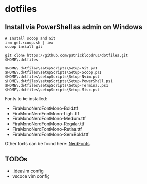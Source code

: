 # dotfiles

## Install via PowerShell as admin on Windows
```
# Install scoop and Git
irm get.scoop.sh | iex
scoop install git

git clone https://github.com/patricklopdrup/dotfiles.git $HOME\.dotfiles

$HOME\.dotfiles\setupScripts\Setup-Git.ps1
$HOME\.dotfiles\setupScripts\Setup-Scoop.ps1
$HOME\.dotfiles\setupScripts\Setup-Nvim.ps1
$HOME\.dotfiles\setupScripts\Setup-PowerShell.ps1
$HOME\.dotfiles\setupScripts\Setup-Terminal.ps1
$HOME\.dotfiles\setupScripts\Setup-Misc.ps1
```

Fonts to be installed:
- FiraMonoNerdFontMono-Bold.ttf
- FiraMonoNerdFontMono-Light.ttf
- FiraMonoNerdFontMono-Medium.ttf
- FiraMonoNerdFontMono-Regular.ttf
- FiraMonoNerdFontMono-Retina.ttf
- FiraMonoNerdFontMono-SemiBold.ttf

Other fonts can be found here: [NerdFonts](https://www.nerdfonts.com/font-downloads)

## TODOs
- .ideavim config
- vscode vim config
